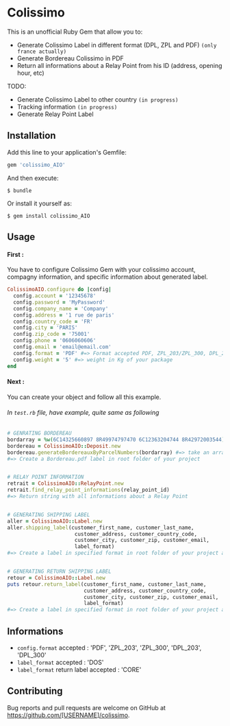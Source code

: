 # Colissimo

This is an unofficial Ruby Gem that allow you to:
- Generate Colissimo Label in different format (DPL, ZPL and PDF) `(only france actually)`
- Generate Bordereau Colissimo in PDF
- Return all informations about a Relay Point from his ID (address, opening hour, etc)

TODO:
- Generate Colissimo Label to other country `(in progress)`
- Tracking information `(in progress)`
- Generate Relay Point Label

## Installation

Add this line to your application's Gemfile:

```ruby
gem 'colissimo_AIO'
```

And then execute:

    $ bundle

Or install it yourself as:

    $ gem install colissimo_AIO

## Usage

#### First :

You have to configure Colissimo Gem with your colissimo account, compagny information, and specific information about generated label.

```ruby
ColissimoAIO.configure do |config|
  config.account = '12345678'
  config.password = 'MyPassword'
  config.company_name = 'Company'
  config.address = '1 rue de paris'
  config.country_code = 'FR'
  config.city = 'PARIS'
  config.zip_code = '75001'
  config.phone = '0606060606'
  config.email = 'email@email.com'
  config.format = 'PDF' #=> Format accepted PDF, ZPL_203/ZPL_300, DPL_203/DPL_300
  config.weight = '5' #=> weight in Kg of your package
end
```


#### Next :

You can create your object and follow all this example.
###### In `test.rb` file, have example, quite same as following
```ruby
# GENRATING BORDEREAU 
bordarray = %w(6C14325660897 8R49974797470 6C12363204744 8R42972003544)
bordereau = ColissimoAIO::Deposit.new
bordereau.generateBordereauxByParcelNumbers(bordarray) #=> take an array of tracking number
#=> Create a Bordereau.pdf label in root folder of your project


# RELAY POINT INFORMATION
retrait = ColissimoAIO::RelayPoint.new
retrait.find_relay_point_informations(relay_point_id)
#=> Return string with all informations about a Relay Point


# GENERATING SHIPPING LABEL
aller = ColissimoAIO::Label.new
aller.shipping_label(customer_first_name, customer_last_name, 
                      customer_address, customer_country_code, 
                      customer_city, customer_zip, customer_email, 
                      label_format)
#=> Create a label in specified format in root folder of your project and return the tracking number


# GENERATING RETURN SHIPPING LABEL
retour = ColissimoAIO::Label.new
puts retour.return_label(customer_first_name, customer_last_name, 
                         customer_address, customer_country_code, 
                         customer_city, customer_zip, customer_email, 
                         label_format)
#=> Create a label in specified format in root folder of your project and return the tracking number
```


## Informations

- `config.format` accepted : 'PDF', 'ZPL_203', 'ZPL_300', 'DPL_203', 'DPL_300'
- `label_format` accepted : 'DOS'
- `label_format` return label accepted : 'CORE'


## Contributing

Bug reports and pull requests are welcome on GitHub at https://github.com/[USERNAME]/colissimo.
